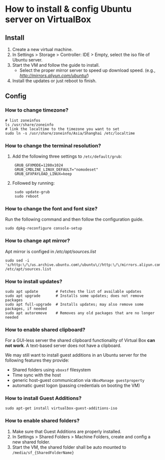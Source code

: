 # How to install & config Ubuntu server on VirtualBox

## Install

1. Create a new virtual machine.
2. In Settings > Storage > Controller: IDE > Empty, select the iso file of Ubuntu server.
3. Start the VM and follow the guide to install.
    * Select the proper mirror server to speed up download speed. (e.g., *<http://mirrors.aliyun.com/ubuntu/>*)
4. Install the updates or just reboot to finish.

## Config

### How to change timezone?

    # list zoneinfos
    ls /usr/share/zoneinfo
    # link the localtime to the timezone you want to set
    sudo ln -s /usr/share/zoneinfo/Asia/Shanghai /etc/localtime

### How to change the terminal resolution?

1. Add the following three settings to `/etc/default/grub`:

        GRUB_GFXMODE=1280x1024
        GRUB_CMDLINE_LINUX_DEFAULT="nomodeset"
        GRUB_GFXPAYLOAD_LINUX=keep

2. Followed by running:

        sudo update-grub
        sudo reboot

### How to change the font and font size?

Run the following command and then follow the configuration guide.

    sudo dpkg-reconfigure console-setup

### How to change apt mirror?

Apt mirror is configed in */etc/apt/sources.list*

    sudo sed -i 's/http:\/\/us.archive.ubuntu.com\/ubuntu\//http:\/\/mirrors.aliyun.com\/ubuntu\//' /etc/apt/sources.list

### How to install updates?

    sudo apt update        # Fetches the list of available updates
    sudo apt upgrade       # Installs some updates; does not remove packages
    sudo apt full-upgrade  # Installs updates; may also remove some packages, if needed
    sudo apt autoremove    # Removes any old packages that are no longer needed

### How to enable shared clipboard?

For a GUI-less server the shared clipboard functionality of Virtual Box **can not work**. A text-based server does not have a clipboard.

We may still want to install guest additions in an Ubuntu server for the following features they provide:

* Shared folders using `vboxsf` filesystem
* Time sync with the host
* generic host-guest communication via `VBoxManage guestproperty`
* automatic guest logon (passing credentials on booting the VM)

### How to install Guest Additions?

    sudo apt-get install virtualbox-guest-additions-iso

### How to enable shared folders?

1. Make sure that Guest Additions are properly installed.
2. In Settings > Shared Folders > Machine Folders, create and config a new shared folder.
3. Start the VM, the shared folder shall be auto mounted to `/media/sf_{SharedFolderName}`
